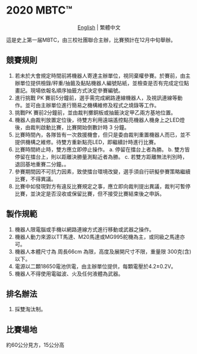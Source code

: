 # 2020 MBTC™

<p align="center">
  <a href="README_EN.md">English</a> |
  <span>繁體中文</span>
</p>

這是史上第一届MBTC，由三校社團聯合主辦，比賽預計在12月中旬舉辦。

## 競賽規則

1. 若未於大會規定時間前將機器人寄達主辦單位，視同棄權參賽。於賽前，由主辦單位提供檢錄/秤重/抽籤及黏貼機器人編號貼紙，並檢查是否有完成定位點畫記。現場依報名順序抽籤方式決定參賽編號。
2. 進行挑戰 PK 賽前5分鐘前，選手需完成網路連線機器人，及視訊連線等動作。並可由主辦單位進行簡易之機構維修及程式之燒錄等工作。
3. 挑戰PK 賽前2分鐘前，並由裁判擲銅板或抽籤決定甲乙兩方基地位置。
4. 機器人由裁判放置定位後，待雙方利用遠端遙控點亮機器人機身上之LED燈後，由裁判啟動比賽，比賽開始倒數計時 3 分鐘。
5. 比賽時間內，各隊皆有一次救援機會，但只是委由裁判重置機器人而已，並不提供機構之維修。待雙方重新點亮LED，即繼續計時進行比賽。
6. 比賽時間終止時，雙方應立即停止操作。 a. 停留在擂台上者為勝。 b. 雙方皆停留在擂台上，則以距離決勝量測點近者為勝。 c. 若雙方距離無法判別時，退回基地重賽二分鐘。。
7. 參賽期間因不可抗力因素，致使擂台環境改變，選手須自行研擬參賽策略繼續比賽，不得異議。
8. 比賽中如發現對方有違反比賽規定之事，應立即向裁判提出異議，裁判可暫停比賽，並決定是否沒收或保留比賽，但不接受比賽結束後之申訴。

## 製作規範
1. 機器人限電腦或手機以網路連線方式進行移動或武器之操作。
2. 機器人動力來源以TT馬達、M20馬達或MG995舵機為主，或同級之馬達亦可。
3. 機器人本體尺寸為 周長66cm 為限，高度及展開尺寸不限，重量限 300克(含)以下。
4. 電源以二顆18650電池供電，由主辦單位提供，每顆電壓於4.2±0.2V。
5. 機器人不得使用電磁波、火及任何液體為武器。
 
## 排名辦法
1. 採雙淘汰制。
 
## 比賽場地
約60公分見方，15公分高

